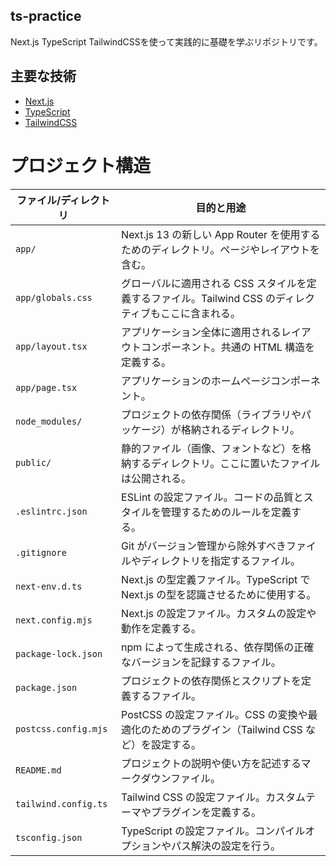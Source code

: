 ## ts-practice
Next.js TypeScript TailwindCSSを使って実践的に基礎を学ぶリポジトリです。

## 主要な技術

- [Next.js](https://nextjs.org/)
- [TypeScript](https://www.typescriptlang.org/)
- [TailwindCSS](https://tailwindcss.com/)

# プロジェクト構造

| ファイル/ディレクトリ | 目的と用途 |
|-------------------|------------|
| `app/` | Next.js 13 の新しい App Router を使用するためのディレクトリ。ページやレイアウトを含む。 |
| `app/globals.css` | グローバルに適用される CSS スタイルを定義するファイル。Tailwind CSS のディレクティブもここに含まれる。 |
| `app/layout.tsx` | アプリケーション全体に適用されるレイアウトコンポーネント。共通の HTML 構造を定義する。 |
| `app/page.tsx` | アプリケーションのホームページコンポーネント。 |
| `node_modules/` | プロジェクトの依存関係（ライブラリやパッケージ）が格納されるディレクトリ。 |
| `public/` | 静的ファイル（画像、フォントなど）を格納するディレクトリ。ここに置いたファイルは公開される。 |
| `.eslintrc.json` | ESLint の設定ファイル。コードの品質とスタイルを管理するためのルールを定義する。 |
| `.gitignore` | Git がバージョン管理から除外すべきファイルやディレクトリを指定するファイル。 |
| `next-env.d.ts` | Next.js の型定義ファイル。TypeScript で Next.js の型を認識させるために使用する。 |
| `next.config.mjs` | Next.js の設定ファイル。カスタムの設定や動作を定義する。 |
| `package-lock.json` | npm によって生成される、依存関係の正確なバージョンを記録するファイル。 |
| `package.json` | プロジェクトの依存関係とスクリプトを定義するファイル。 |
| `postcss.config.mjs` | PostCSS の設定ファイル。CSS の変換や最適化のためのプラグイン（Tailwind CSS など）を設定する。 |
| `README.md` | プロジェクトの説明や使い方を記述するマークダウンファイル。 |
| `tailwind.config.ts` | Tailwind CSS の設定ファイル。カスタムテーマやプラグインを定義する。 |
| `tsconfig.json` | TypeScript の設定ファイル。コンパイルオプションやパス解決の設定を行う。 |
